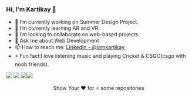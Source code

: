 ### Hi, I'm Kartikay 👋

- 🔭 I’m currently working on Summer Design Project.
- 🌱 I’m currently learning AR and VR.
- 👯 I’m looking to collaborate on web-based projects.
- 💬 Ask me about Web Development
- 📫 How to reach me: [LinkedIn - @iamkartikay](https://www.linkedin.com/in/iamkartikay/) 
- ⚡ Fun fact:I love listening music and playing Cricket & CSGO(csgo with noob friends). 


<img src="https://github-readme-stats.vercel.app/api?username=KARTIKAY-SARSWAT&&show_icons=true&theme=tokyonight"> <img src="https://github-readme-stats.vercel.app/api/top-langs/?username=KARTIKAY-SARSWAT&&show_icons=true&theme=synthwave">
<img src="https://github-readme-stats.vercel.app/api/pin/?username=KARTIKAY-SARSWAT&repo=notes&&show_icons=true&theme=dracula"><img src="https://github-readme-stats.vercel.app/api/pin/?username=KARTIKAY-SARSWAT&repo=ToDo-List&&show_icons=true&theme=cobalt">
<p style="text-align:center">Show Your ❤ for ⭐ some repositories</p>
